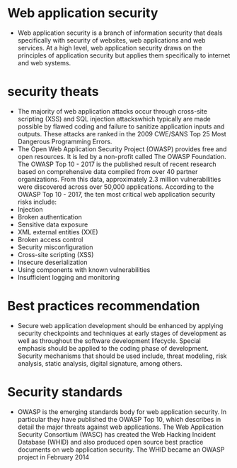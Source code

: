 # Web application security 
* Web application security is a branch of information security that deals specifically with security of websites, web applications and web services. At a high level, web application security draws on the principles of application security but applies them specifically to internet and web systems.
# security theats 
* The majority of web application attacks occur through cross-site scripting (XSS) and SQL injection attackswhich typically are made possible by flawed coding and failure to sanitize application inputs and outputs. These attacks are ranked in the 2009 CWE/SANS Top 25 Most Dangerous Programming Errors.
* The Open Web Application Security Project (OWASP) provides free and open resources. It is led by a non-profit called The OWASP Foundation. The OWASP Top 10 - 2017 is the published result of recent research based on comprehensive data compiled from over 40 partner organizations. From this data, approximately 2.3 million vulnerabilities were discovered across over 50,000 applications. According to the OWASP Top 10 - 2017, the ten most critical web application security risks include:
* Injection
* Broken authentication
* Sensitive data exposure
* XML external entities (XXE)
* Broken access control
* Security misconfiguration
* Cross-site scripting (XSS)
* Insecure deserialization
* Using components with known vulnerabilities
* Insufficient logging and monitoring
# Best practices recommendation 
* Secure web application development should be enhanced by applying security checkpoints and techniques at early stages of development as well as throughout the software development lifecycle. Special emphasis should be applied to the coding phase of development. Security mechanisms that should be used include, threat modeling, risk analysis, static analysis, digital signature, among others.
# Security standards
* OWASP is the emerging standards body for web application security. In particular they have published the OWASP Top 10, which describes in detail the major threats against web applications. The Web Application Security Consortium (WASC) has created the Web Hacking Incident Database (WHID) and also produced open source best practice documents on web application security. The WHID became an OWASP project in February 2014